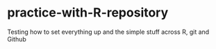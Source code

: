 # practice-with-R-repository
Testing how to set everything up and the simple stuff across R, git and Github
